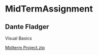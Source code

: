 # MidTermAssignment
## Dante Fladger

Visual Basics 

[Midterm Project.zip](https://github.com/DanteFladger/MidTermAssignment/files/14567027/Midterm.Project.zip)
